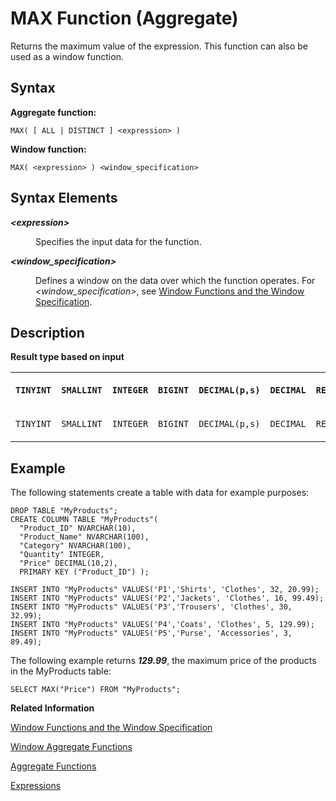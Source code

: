 <!-- loio69290904995f47d3a06f70f561c4efca -->

# MAX Function \(Aggregate\)

Returns the maximum value of the expression. This function can also be used as a window function.



<a name="loio69290904995f47d3a06f70f561c4efca__section_xrt_wxc_mfb"/>

## Syntax

**Aggregate function:**

```
MAX( [ ALL | DISTINCT ] <expression> )
```

**Window function:**

```
MAX( <expression> ) <window_specification>
```



<a name="loio69290904995f47d3a06f70f561c4efca__section_yrt_wxc_mfb"/>

## Syntax Elements


<dl>
<dt><b>

*<expression\>*

</b></dt>
<dd>

Specifies the input data for the function.



</dd><dt><b>

*<window\_specification\>*

</b></dt>
<dd>

Defines a window on the data over which the function operates. For *<window\_specification\>*, see [Window Functions and the Window Specification](window-functions-and-the-window-specification-20a3533.md).



</dd>
</dl>



<a name="loio69290904995f47d3a06f70f561c4efca__section_nst_wxc_mfb"/>

## Description

**Result type based on input**


<table>
<tr>
<th valign="top">

**`TINYINT`**



</th>
<th valign="top">

**`SMALLINT`**



</th>
<th valign="top">

**`INTEGER`**



</th>
<th valign="top">

**`BIGINT`**



</th>
<th valign="top">

**`DECIMAL(p,s)`**



</th>
<th valign="top">

**`DECIMAL`**



</th>
<th valign="top">

**`REAL`**



</th>
<th valign="top">

**`DOUBLE`**



</th>
</tr>
<tr>
<td valign="top">

`TINYINT`



</td>
<td valign="top">

`SMALLINT`



</td>
<td valign="top">

`INTEGER`



</td>
<td valign="top">

`BIGINT`



</td>
<td valign="top">

`DECIMAL(p,s)`



</td>
<td valign="top">

`DECIMAL`



</td>
<td valign="top">

`REAL`



</td>
<td valign="top">

`DOUBLE`



</td>
</tr>
</table>



<a name="loio69290904995f47d3a06f70f561c4efca__section_r1g_2vq_mfb"/>

## Example

The following statements create a table with data for example purposes:

```
DROP TABLE "MyProducts";
CREATE COLUMN TABLE "MyProducts"(
  "Product_ID" NVARCHAR(10),
  "Product_Name" NVARCHAR(100),
  "Category" NVARCHAR(100),
  "Quantity" INTEGER,
  "Price" DECIMAL(10,2),
  PRIMARY KEY ("Product_ID") );
				
INSERT INTO "MyProducts" VALUES('P1','Shirts', 'Clothes', 32, 20.99);
INSERT INTO "MyProducts" VALUES('P2','Jackets', 'Clothes', 16, 99.49);
INSERT INTO "MyProducts" VALUES('P3','Trousers', 'Clothes', 30, 32.99);
INSERT INTO "MyProducts" VALUES('P4','Coats', 'Clothes', 5, 129.99);
INSERT INTO "MyProducts" VALUES('P5','Purse', 'Accessories', 3, 89.49);
```

The following example returns ***129.99***, the maximum price of the products in the MyProducts table:

```
SELECT MAX("Price") FROM "MyProducts";
```

**Related Information**  


[Window Functions and the Window Specification](window-functions-and-the-window-specification-20a3533.md "Window functions allow you to perform analytic operations over a set of input rows.")

[Window Aggregate Functions](window-aggregate-functions-ee3c26a.md "Some aggregate functions can be used as window functions over a window specification.")

[Aggregate Functions](aggregate-functions-6fff7f0.md "Aggregate functions are analytic functions that calculate an aggregate value based on a group of rows.")

[Expressions](../expressions-20a4389.md "An expression is a clause that can be evaluated to return values.")


